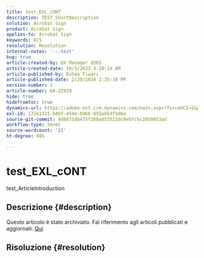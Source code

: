 ```yaml
---
title: test_EXL_cONT
description: TEST_ShortDescription
solution: Acrobat Sign
product: Acrobat Sign
applies-to: Acrobat Sign
keywords: KCS
resolution: Resolution
internal-notes: '---test'
bug: true
article-created-by: DX Manager d365
article-created-date: 10/5/2023 3:20:14 AM
article-published-by: Eshaa Tiwari
article-published-date: 2/20/2024 2:35:10 PM
version-number: 1
article-number: KA-22939
hide: true
hidefromtoc: true
dynamics-url: https://adobe-ent.crm.dynamics.com/main.aspx?forceUCI=1&pagetype=entityrecord&etn=knowledgearticle&id=6c714217-2e63-ee11-be6e-6045bd006a22
exl-id: 172e1315-b46f-454e-b9bb-855abb3fad6a
source-git-commit: 4d8871db475f268ad53522dc9ebfc5c2850853ad
workflow-type: tm+mt
source-wordcount: '21'
ht-degree: 80%

---
```


# test_EXL_cONT


test_ArticleIntroduction

## Descrizione {#description}

Questo articolo è stato archiviato. Fai riferimento agli articoli pubblicati e aggiornati. [Qui](https://experienceleague.adobe.com/search.html?lang=it#sort=relevancy)

## Risoluzione {#resolution}
